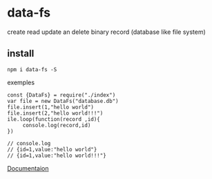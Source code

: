 # data-fs
create read update an delete binary record (database like file system)

## install
    npm i data-fs -S

exemples

    const {DataFs} = require("./index")
    var file = new DataFs("database.db")
    file.insert(1,"hello world")
    file.insert(2,"hello world!!!")
    ile.loop(function(record ,id){
         console.log(record,id)
    })

    // console.log 
    // {id=1,value:"hello world"}
    // {id=1,value:"hello world!!!"}
[Documentaion](https://github.com/kyranis-studio/data-fs/wiki/Documentaion)

